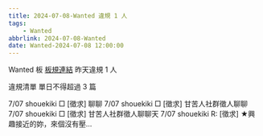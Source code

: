 ```yaml
---
title: 2024-07-08-Wanted 違規 1 人
tags:
    - Wanted
abbrlink: 2024-07-08-Wanted
date: Wanted-2024-07-08 12:00:00
---
```

Wanted 板 [板規連結](https://www.ptt.cc/bbs/Wanted/M.1608829773.A.D3B.html)
昨天違規 1 人
<!-- more -->

違規清單
單日不得超過 3 篇

7/07 shouekiki □ [徵求] 聊聊
7/07 shouekiki □ [徵求] 甘苦人社群徵人聊聊
7/07 shouekiki □ [徵求] 甘苦人社群徵人聊聊天
7/07 shouekiki R: [徵求] ★興趣接近的妳，來個沒有壓…